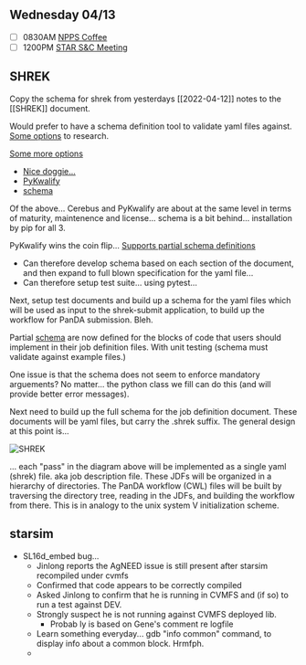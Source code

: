 ## Wednesday 04/13

- [ ] 0830AM [NPPS Coffee](https://bnl.zoomgov.com/j/16157150845?pwd=NXNqTi9ZWEFBKzYwRXQ5U3NXU1dBZz09)
- [ ] 1200PM [STAR S&C Meeting](https://lbnl.zoom.us/j/97026562983?pwd=VGVXbzhYUUhheEJ2cFMyVVdVRXowZz09)

SHREK
----

Copy the schema for shrek from yesterdays [[2022-04-12]] notes to the [[SHREK]] document.

Would prefer to have a schema definition tool to validate yaml files against.
[Some options](https://json-schema-everywhere.github.io/yaml) to research.

[Some more options](https://stackoverflow.com/questions/3262569/validating-a-yaml-document-in-python)
- [Nice doggie...](https://docs.python-cerberus.org/en/stable/)
- [PyKwalify](https://pypi.org/project/pykwalify/)
- [schema](https://pypi.org/project/schema/)

Of the above... Cerebus and PyKwalify are about at the same level in terms of maturity, maintenence and license... schema is a bit behind...  installation by pip for all 3.  

PyKwalify wins the coin flip...
[Supports partial schema definitions](https://pykwalify.readthedocs.io/en/master/partial-schemas.html)
- Can therefore develop schema based on each section of the document, and then expand to full blown specification for the yaml file...
- Can therefore setup test suite... using pytest... 


Next, setup test documents and build up a schema for the yaml files which will be used as input to the shrek-submit application, to build up the workflow for PanDA submission.  Bleh.

Partial [schema](https://github.com/klendathu2k/shrek/tree/schema/schema) are now defined for the blocks of code that users should implement in their job definition files.   With unit testing (schema must validate against example files.)

One issue is that the schema does not seem to enforce mandatory arguements?  No matter... the python class we fill can do this (and will provide better error messages).

Next need to build up the full schema for the job definition document.  These documents will be yaml files, but carry the .shrek suffix.  The general design at this point is...

![SHREK](https://lh4.googleusercontent.com/G5w4P1uwUYpU-ObA8T3fDdm27jEm66IxTQ-sHTB8_LGZQbZpQK4xGBMeMpDTHxCBIPt9_vnBkuWdjTYcaTGBhjLEMC4giqNX_YLv9d5RR6G4mJgOiw9O9e1q4l-GcA1dZMVp1Nl-) 

... each "pass" in the diagram above will be implemented as a single yaml (shrek) file.  aka job description file.  These JDFs will be organized in a hierarchy of directories.  The PanDA workflow (CWL) files will be built by traversing the directory tree, reading in the JDFs, and building the workflow from there.  This is in analogy to the unix system V initialization scheme.





starsim
---

- SL16d_embed bug...
	- Jinlong reports the AgNEED issue is still present after starsim recompiled under cvmfs
	- Confirmed that code appears to be correctly compiled
	- Asked Jinlong to confirm that he is running in CVMFS and (if so) to run a test against DEV.
	- Strongly suspect he is not running against CVMFS deployed lib.
		- Probab ly is based on Gene's comment re logfile
	- Learn something everyday... gdb "info common" command, to display info about a common block.  Hrmfph.
	- 
	
